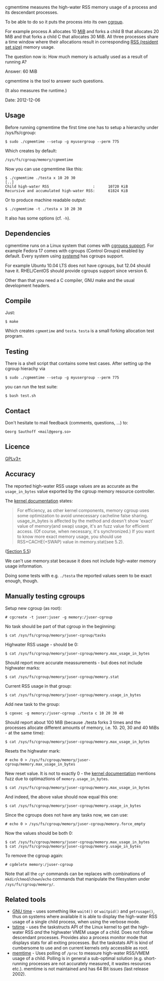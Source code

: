 cgmemtime measures the high-water RSS memory usage of a process
and its descendant processes.

To be able to do so it puts the process into its own
[cgroup][cg].

For example process A allocates 10 [MiB][mib] and forks a child B that
allocates 20 MiB and that forks a child C that allocates 30 MiB.
All three processes share a time window where their allocations
result in corresponding [RSS (resident set size)][rss] memory usage.

The question now is: How much memory is actually used as a result
of running A?

Answer: 60 MiB

cgmemtime is the tool to answer such questions.

(It also measures the runtime.)

Date: 2012-12-06

## Usage

Before running cgmemtime the first time one has to setup a
hierarchy under /sys/fs/cgroup:

    $ sudo ./cgmemtime --setup -g myusergroup --perm 775

Which creates by default:

    /sys/fs/cgroup/memory/cgmemtime

Now you can use cgmemtime like this:

    $ ./cgmemtime ./testa x 10 20 30
    [..]
    Child high-water RSS                    :      10720 KiB
    Recursive and accumulated high-water RSS:      61824 KiB

Or to produce machine readable output:

    $ ./cgmemtime -t ./testa x 10 20 30

It also has some options (cf. `-h`).

## Dependencies

cgmemtime runs on a Linux system that comes with [cgroups support][cg].
For example Fedora 17 comes with cgroups (Control Groups)
enabled by default.  Every system using [systemd][systemd] has
cgroups support.

For example Ubuntu 10.04 LTS does not have cgroups, but 12.04
should have it. RHEL/CentOS should provide cgroups support since
version 6.

Other than that you need a C compiler, GNU make and the usual
development headers.

## Compile

Just:

    $ make

Which creates `cgmemtime` and `testa`. `testa` is a small forking
allocation test program.

## Testing

There is a shell script that contains some test cases. After
setting up the cgroup hierachy via

    $ sudo ./cgmemtime --setup -g myusergroup --perm 775

you can run the test suite:

    $ bash test.sh

## Contact

Don't hesitate to mail feedback (comments, questions, ...) to:

    Georg Sauthoff <mail@georg.so>

## Licence

[GPLv3+][gpl]

## Accuracy

The reported high-water RSS usage values are as accurate as the
`usage_in_bytes` value exported by the cgroup memory resource
controller.

The [kernel documentation][cgmem] states:

> For efficiency, as other kernel components, memory cgroup uses
some optimization to avoid unnecessary cacheline false sharing.
usage_in_bytes is affected by the method and doesn't show 'exact'
value of memory(and swap) usage, it's an fuzz value for efficient
access. (Of course, when necessary, it's synchronized.) If you
want to know more exact memory usage, you should use
RSS+CACHE(+SWAP) value in memory.stat(see 5.2).

([Section 5.5][cgmem])

We can't use memory.stat because it does not include high-water
memory usage information.

Doing some tests with e.g. `./testa` the reported values seem to
be exact enough, though.

## Manually testing cgroups

Setup new cgroup (as root):

    # cgcreate -t juser:juser -g memory:/juser-cgroup

No task should be part of that cgroup in the beginning:

    $ cat /sys/fs/cgroup/memory/juser-cgroup/tasks

Highwater RSS usage - should be 0:

    $ cat /sys/fs/cgroup/memory/juser-cgroup/memory.max_usage_in_bytes

Should report more accurate meassurements - but does not include highwater
marks:

    $ cat /sys/fs/cgroup/memory/juser-cgroup/memory.stat

Current RSS usage in that group:

    $ cat /sys/fs/cgroup/memory/juser-cgroup/memory.usage_in_bytes

Add new task to the group:

    $ cgexec -g memory:/juser-cgroup ./testa c 10 20 30 40

Should report about 100 MiB (because ./testa forks 3 times and the processes
allocate different amounts of memory, i.e.  10. 20, 30 and 40 MiBs - at the
same time):

    $ cat /sys/fs/cgroup/memory/juser-cgroup/memory.max_usage_in_bytes

Resets the highwater mark:

    # echo 0 > /sys/fs/cgroup/memory/juser-cgroup/memory.max_usage_in_bytes

New reset value. It is not to exactly 0 - the [kernel documentation][cgmem]
mentions fuzz due to optimaztions of `memory.usage_in_bytes`.
 
    $ cat /sys/fs/cgroup/memory/juser-cgroup/memory.max_usage_in_bytes

And indeed, the above value should now equal this one:

    $ cat /sys/fs/cgroup/memory/juser-cgroup/memory.usage_in_bytes

Since the cgroups does not have any tasks now, we can use:

    # echo 0 > /sys/fs/cgroup/memory/juser-cgroup/memory.force_empty

Now the values should be both 0:

    $ cat /sys/fs/cgroup/memory/juser-cgroup/memory.max_usage_in_bytes
    $ cat /sys/fs/cgroup/memory/juser-cgroup/memory.usage_in_bytes


To remove the cgroup again:

    # cgdelete memory:/juser-cgroup


Note that all the `cg*` commands can be replaces with combinations of
`mkdir`/`chmod`/`chown`/`echo` commands that manipulate the filesystem under
`/sys/fs/cgroup/memory/`.

## Related tools

- [GNU time][gtime] - uses something like `wait4()` or `waitpid()` and
  `getrusage()`, thus on systems where available it is able to
  display the high-water RSS usage of a single child process,
  when using the verbose mode.
- [tstime][tstime] - uses the taskstructs API of the Linux kernel to get
  the high-water RSS _and_ the highwater VMEM usage of a child.
  Does not follow descendant processes. Provides also a process
  monitor mode that displays stats for all exiting processes. But
  the taskstats API is kind of cumbersome to use and on current
  kernels only accessible as root.
- [memtime][memtime] - Uses polling of `/proc` to measure high-water
  RSS/VMEM usage of a child. Polling is in general a sub-optimal
  solution (e.g. short-running processes are not accurately
  measured, it wastes resources etc.). memtime is not maintained
  and has 64 Bit issues (last release 2002).


[mib]: http://en.wikipedia.org/wiki/Mebibyte
[cg]: http://www.kernel.org/doc/Documentation/cgroups/cgroups.txt
[cgmem]: http://www.kernel.org/doc/Documentation/cgroups/memory.txt
[systemd]: http://en.wikipedia.org/wiki/Systemd
[rss]: http://en.wikipedia.org/wiki/Resident_set_size
[gpl]: http://www.gnu.org/licenses/gpl.html
[gtime]: http://www.gnu.org/software/time/
[tstime]: https://bitbucket.org/gsauthof/tstime
[memtime]: http://www.update.uu.se/~johanb/memtime/



